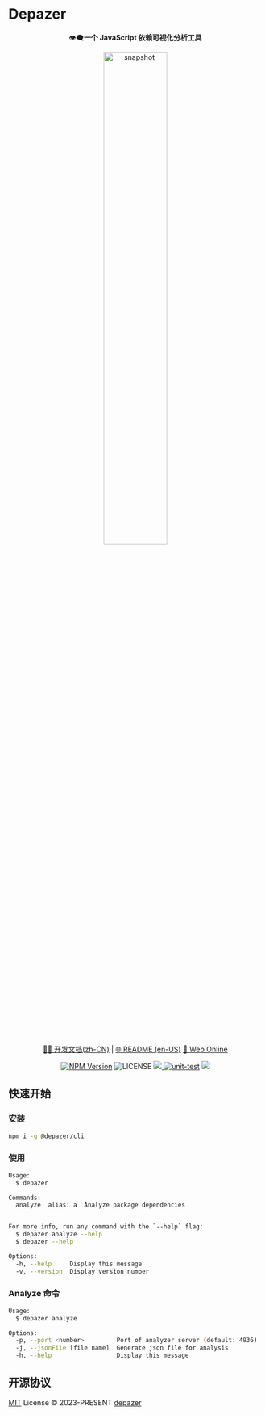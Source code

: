 # Depazer

<p align="center">👁️‍🗨️<b>一个 JavaScript 依赖可视化分析工具</b></p>

<p align="center"><img width="50%" alt="snapshot" src="https://github.com/depazer/depazer/assets/86412303/858660fa-2635-440a-a2df-8a598cfdd057" /></p>

<p align="center">
<a href="https://depazer.github.io/depazer">🧑‍💻 开发文档(zh-CN)</a> |
<a href="/README.md">🌐 README (en-US)</a>
<a href="https://depazer.github.io/playground">👀 Web Online</a>
</p>

<p align="center">
<a href="https://www.npmjs.com/%40depazer/cli" target="_blank"><img src="https://img.shields.io/npm/v/%40depazer/cli" alt="NPM Version" /></a>
<img alt="LICENSE" src="https://img.shields.io/github/license/depazer/depazer">
<a href="https://codecov.io/gh/depazer/depazer" > 
 <img src="https://codecov.io/gh/depazer/depazer/branch/main/graph/badge.svg?token=IOMUECCGVD"/> 
 </a>
<a href="https://github.com/depazer/depazer/actions/workflows/ci.yaml"><img src="https://github.com/depazer/depazer/actions/workflows/ci.yaml/badge.svg" alt="unit-test" /></a>
<a href="https://depazer.github.io/depazer/"><img src="https://github.com/depazer/depazer/actions/workflows/deploy.yml/badge.svg" /></a>
</p>

## 快速开始

### 安装

```bash
npm i -g @depazer/cli
```

### 使用

```bash
Usage:
  $ depazer

Commands:
  analyze  alias: a  Analyze package dependencies


For more info, run any command with the `--help` flag:
  $ depazer analyze --help
  $ depazer --help

Options:
  -h, --help     Display this message
  -v, --version  Display version number
```

### Analyze 命令

```bash
Usage:
  $ depazer analyze

Options:
  -p, --port <number>         Port of analyzer server (default: 4936)
  -j, --jsonFile [file name]  Generate json file for analysis
  -h, --help                  Display this message
```

## 开源协议

[MIT](./LICENSE) License &copy; 2023-PRESENT [depazer](https://github.com/depazer)
